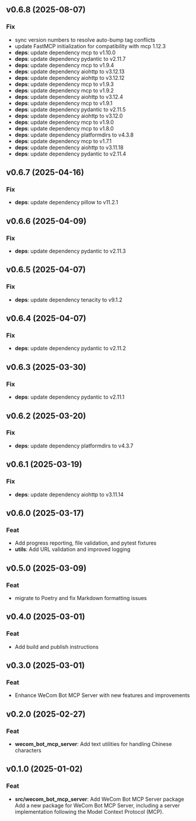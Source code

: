 ## v0.6.8 (2025-08-07)

### Fix

- sync version numbers to resolve auto-bump tag conflicts
- update FastMCP initialization for compatibility with mcp 1.12.3
- **deps**: update dependency mcp to v1.10.0
- **deps**: update dependency pydantic to v2.11.7
- **deps**: update dependency mcp to v1.9.4
- **deps**: update dependency aiohttp to v3.12.13
- **deps**: update dependency aiohttp to v3.12.12
- **deps**: update dependency mcp to v1.9.3
- **deps**: update dependency mcp to v1.9.2
- **deps**: update dependency aiohttp to v3.12.4
- **deps**: update dependency mcp to v1.9.1
- **deps**: update dependency pydantic to v2.11.5
- **deps**: update dependency aiohttp to v3.12.0
- **deps**: update dependency mcp to v1.9.0
- **deps**: update dependency mcp to v1.8.0
- **deps**: update dependency platformdirs to v4.3.8
- **deps**: update dependency mcp to v1.7.1
- **deps**: update dependency aiohttp to v3.11.18
- **deps**: update dependency pydantic to v2.11.4

## v0.6.7 (2025-04-16)

### Fix

- **deps**: update dependency pillow to v11.2.1

## v0.6.6 (2025-04-09)

### Fix

- **deps**: update dependency pydantic to v2.11.3

## v0.6.5 (2025-04-07)

### Fix

- **deps**: update dependency tenacity to v9.1.2

## v0.6.4 (2025-04-07)

### Fix

- **deps**: update dependency pydantic to v2.11.2

## v0.6.3 (2025-03-30)

### Fix

- **deps**: update dependency pydantic to v2.11.1

## v0.6.2 (2025-03-20)

### Fix

- **deps**: update dependency platformdirs to v4.3.7

## v0.6.1 (2025-03-19)

### Fix

- **deps**: update dependency aiohttp to v3.11.14

## v0.6.0 (2025-03-17)

### Feat

- Add progress reporting, file validation, and pytest fixtures
- **utils**: Add URL validation and improved logging

## v0.5.0 (2025-03-09)

### Feat

- migrate to Poetry and fix Markdown formatting issues

## v0.4.0 (2025-03-01)

### Feat

- Add build and publish instructions

## v0.3.0 (2025-03-01)

### Feat

- Enhance WeCom Bot MCP Server with new features and improvements

## v0.2.0 (2025-02-27)

### Feat

- **wecom_bot_mcp_server**: Add text utilities for handling Chinese characters

## v0.1.0 (2025-01-02)

### Feat

- **src/wecom_bot_mcp_server**: Add WeCom Bot MCP Server package Add a new package for WeCom Bot MCP Server, including a server implementation following the Model Context Protocol (MCP).
